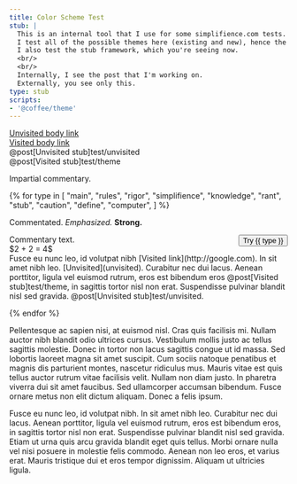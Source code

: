 ```yaml
---
title: Color Scheme Test
stub: |
  This is an internal tool that I use for some simplifience.com tests.
  I test all of the possible themes here (existing and new), hence the name.
  I also test the stub framework, which you're seeing now.
  <br/>
  <br/>
  Internally, I see the post that I'm working on.
  Externally, you see only this.
type: stub
scripts:
- '@coffee/theme'
---
```

[Unvisited body link](/nowhere)<br/>
[Visited body link](http://google.com)<br/>
@post[Unvisited stub]test/unvisited<br/>
@post[Visited stub]test/theme<br/>

<aside class="info" markdown="block">
Impartial commentary.
</aside>

{% for type in [
  "main",
  "rules",
  "rigor",
  "simplifience",
  "knowledge",
  "rant",
  "stub",
  "caution",
  "define",
  "computer",
  ] %}

<span class="{{ type }}">Commentated.</span>
<em class="{{ type }}">Emphasized.</em>
<strong class="{{ type }}">Strong.</strong>

<div>
  <button style="float: right" onclick="setTheme('{{ type }}')">
    Try {{ type }}
  </button>
</div>

<div class="{{ type }}" markdown="block">
  Commentary text.<br/>
  $2 + 2 = 4$<br/>
  Fusce eu nunc leo, id volutpat nibh
  [Visited link](http://google.com). In sit amet nibh leo.
  [Unvisited](unvisited). Curabitur nec dui lacus. Aenean porttitor, ligula vel
  euismod rutrum, eros est bibendum eros @post[Visited stub]test/theme, in
  sagittis tortor nisl non erat. Suspendisse pulvinar blandit nisl sed gravida.
  @post[Unvisited stub]test/unvisited.
</div>

{% endfor %}

Pellentesque ac sapien nisi, at euismod nisl. Cras quis facilisis mi. Nullam
auctor nibh blandit odio ultrices cursus. Vestibulum mollis justo ac tellus
sagittis molestie. Donec in tortor non lacus sagittis congue ut id massa. Sed
lobortis laoreet magna sit amet suscipit. Cum sociis natoque penatibus et
magnis dis parturient montes, nascetur ridiculus mus. Mauris vitae est quis
tellus auctor rutrum vitae facilisis velit. Nullam non diam justo. In pharetra
viverra dui sit amet faucibus. Sed ullamcorper accumsan bibendum. Fusce ornare
metus non elit dictum aliquam. Donec a felis ipsum.

Fusce eu nunc leo, id volutpat nibh. In sit amet nibh leo. Curabitur nec dui
lacus. Aenean porttitor, ligula vel euismod rutrum, eros est bibendum eros, in
sagittis tortor nisl non erat. Suspendisse pulvinar blandit nisl sed gravida.
Etiam ut urna quis arcu gravida blandit eget quis tellus. Morbi ornare nulla
vel nisi posuere in molestie felis commodo. Aenean non leo eros, et varius
erat. Mauris tristique dui et eros tempor dignissim. Aliquam ut ultricies
ligula.
